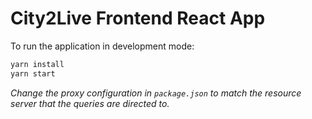 # City2Live Frontend React App

To run the application in development mode:

```bash
yarn install
yarn start
```

_Change the proxy configuration in `package.json` to match the resource server that the queries are directed to._

